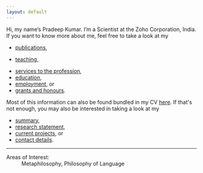 ```yaml
---
layout: default
---
```


Hi, my name’s Pradeep Kumar. I’m a Scientist at the Zoho Corporation, India. If you want to know more about me, feel free to take a look at my

+ [publications](./publications.md),
<!-- + [presentations](./presentations.md), -->
+ [teaching](./teaching.md),
<!-- + [events](./events.md), -->
+ [services to the profession](./services.md),
+ [education](./education.md),
+ [employment](./employment.md), or
+ [grants and honours](./financials.md).

Most of this information can also be found bundled in my CV [here](https://github.com/alephmembeth/curriculum-vitae/blob/main/english/cv_english.pdf). If that's not enough, you may also be interested in taking a look at my

+ [summary](./news.md),
+ [research statement](./researchstatement.md),
+ [current projects](./projects.md), or
+ [contact details](./contact.md).

* * *

<dl>
   <dt>Areas of Interest:</dt>
      <dd>Metaphilosophy, Philosophy of Language</dd>
</dl>

